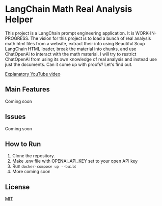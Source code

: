 # LangChain Math Real Analysis Helper

This project is a LangChain prompt engineering application. It is WORK-IN-PROGRESS. The vision for this project is to load a bunch of real analysis math html files from a website, extract their info using Beautiful Soup LangChain HTML loader, break the material into chunks, and use ChatOpenAI to interact with the math material. I will try to restrict ChatOpenAI from using its own knowledge of real analysis and instead use just the documents. Can it come up with proofs? Let's find out.

[Explanatory YouTube video](https://youtu.be/dBA0T5ZioI4)

## Main Features

Coming soon

## Issues

Coming soon

## How to Run

1. Clone the repository.
2. Make .env file with OPENAI_API_KEY set to your open API key
3. Run `docker-compose up --build`
4. More coming soon

## License

[MIT](https://choosealicense.com/licenses/mit/)
